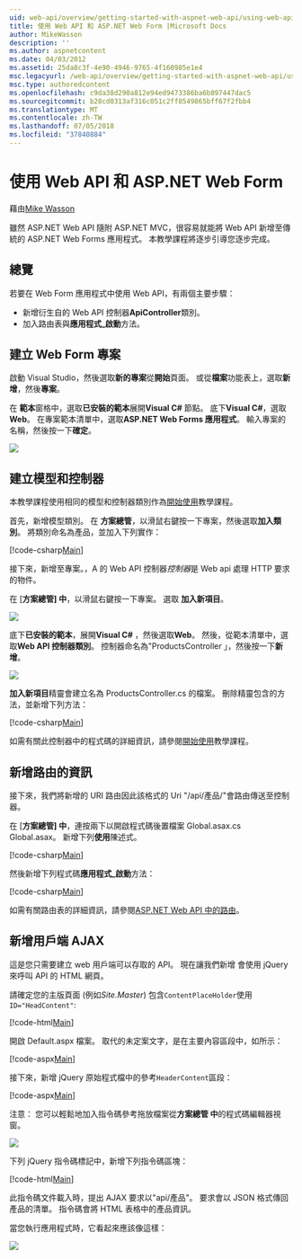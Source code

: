 ```yaml
---
uid: web-api/overview/getting-started-with-aspnet-web-api/using-web-api-with-aspnet-web-forms
title: 使用 Web API 和 ASP.NET Web Form |Microsoft Docs
author: MikeWasson
description: ''
ms.author: aspnetcontent
ms.date: 04/03/2012
ms.assetid: 25da8c3f-4e90-4946-9765-4f160985e1e4
msc.legacyurl: /web-api/overview/getting-started-with-aspnet-web-api/using-web-api-with-aspnet-web-forms
msc.type: authoredcontent
ms.openlocfilehash: c9da38d290a812e94ed9473386ba6b897447dac5
ms.sourcegitcommit: b28cd0313af316c051c2ff8549865bff67f2fbb4
ms.translationtype: MT
ms.contentlocale: zh-TW
ms.lasthandoff: 07/05/2018
ms.locfileid: "37840884"
---
```

<a name="using-web-api-with-aspnet-web-forms"></a>使用 Web API 和 ASP.NET Web Form
====================
藉由[Mike Wasson](https://github.com/MikeWasson)

雖然 ASP.NET Web API 隨附 ASP.NET MVC，很容易就能將 Web API 新增至傳統的 ASP.NET Web Forms 應用程式。 本教學課程將逐步引導您逐步完成。

## <a name="overview"></a>總覽

若要在 Web Form 應用程式中使用 Web API，有兩個主要步驟：

- 新增衍生自的 Web API 控制器**ApiController**類別。
- 加入路由表與**應用程式\_啟動**方法。

## <a name="create-a-web-forms-project"></a>建立 Web Form 專案

啟動 Visual Studio，然後選取**新的專案**從**開始**頁面。 或從**檔案**功能表上，選取**新增**，然後**專案**。

在 **範本**窗格中，選取**已安裝的範本**展開**Visual C#** 節點。 底下**Visual C#**，選取**Web**。 在專案範本清單中，選取**ASP.NET Web Forms 應用程式**。 輸入專案的名稱，然後按一下**確定**。

![](using-web-api-with-aspnet-web-forms/_static/image1.png)

## <a name="create-the-model-and-controller"></a>建立模型和控制器

本教學課程使用相同的模型和控制器類別作為[開始使用](tutorial-your-first-web-api.md)教學課程。

首先，新增模型類別。 在 **方案總管**，以滑鼠右鍵按一下專案，然後選取**加入類別**。 將類別命名為產品，並加入下列實作：

[!code-csharp[Main](using-web-api-with-aspnet-web-forms/samples/sample1.cs)]

接下來，新增至專案。，A 的 Web API 控制器*控制器*是 Web api 處理 HTTP 要求的物件。

在 [**方案總管] 中**，以滑鼠右鍵按一下專案。 選取 **加入新項目**。

![](using-web-api-with-aspnet-web-forms/_static/image2.png)

底下**已安裝的範本**，展開**Visual C#** ，然後選取**Web**。 然後，從範本清單中，選取**Web API 控制器類別**。 控制器命名為"ProductsController 」，然後按一下**新增**。

![](using-web-api-with-aspnet-web-forms/_static/image3.png)

**加入新項目**精靈會建立名為 ProductsController.cs 的檔案。 刪除精靈包含的方法，並新增下列方法：

[!code-csharp[Main](using-web-api-with-aspnet-web-forms/samples/sample2.cs)]

如需有關此控制器中的程式碼的詳細資訊，請參閱[開始使用](tutorial-your-first-web-api.md)教學課程。

## <a name="add-routing-information"></a>新增路由的資訊

接下來，我們將新增的 URI 路由因此該格式的 Uri &quot;/api/產品/&quot;會路由傳送至控制器。

在 [**方案總管] 中**，連按兩下以開啟程式碼後置檔案 Global.asax.cs Global.asax。 新增下列**使用**陳述式。

[!code-csharp[Main](using-web-api-with-aspnet-web-forms/samples/sample3.cs)]

然後新增下列程式碼**應用程式\_啟動**方法：

[!code-csharp[Main](using-web-api-with-aspnet-web-forms/samples/sample4.cs)]

如需有關路由表的詳細資訊，請參閱[ASP.NET Web API 中的路由](../web-api-routing-and-actions/routing-in-aspnet-web-api.md)。

## <a name="add-client-side-ajax"></a>新增用戶端 AJAX

這是您只需要建立 web 用戶端可以存取的 API。 現在讓我們新增 會使用 jQuery 來呼叫 API 的 HTML 網頁。

請確定您的主版頁面 (例如*Site.Master*) 包含`ContentPlaceHolder`使用`ID="HeadContent"`:

[!code-html[Main](using-web-api-with-aspnet-web-forms/samples/sample8.html)]

開啟 Default.aspx 檔案。 取代的未定案文字，是在主要內容區段中，如所示：

[!code-aspx[Main](using-web-api-with-aspnet-web-forms/samples/sample5.aspx)]

接下來，新增 jQuery 原始程式檔中的參考`HeaderContent`區段：

[!code-aspx[Main](using-web-api-with-aspnet-web-forms/samples/sample6.aspx?highlight=2)]

注意： 您可以輕鬆地加入指令碼參考拖放檔案從**方案總管 中**的程式碼編輯器視窗。

![](using-web-api-with-aspnet-web-forms/_static/image4.png)

下列 jQuery 指令碼標記中，新增下列指令碼區塊：

[!code-html[Main](using-web-api-with-aspnet-web-forms/samples/sample7.html)]

此指令碼文件載入時，提出 AJAX 要求以&quot;api/產品&quot;。 要求會以 JSON 格式傳回產品的清單。 指令碼會將 HTML 表格中的產品資訊。

當您執行應用程式時，它看起來應該像這樣：

![](using-web-api-with-aspnet-web-forms/_static/image5.png)

